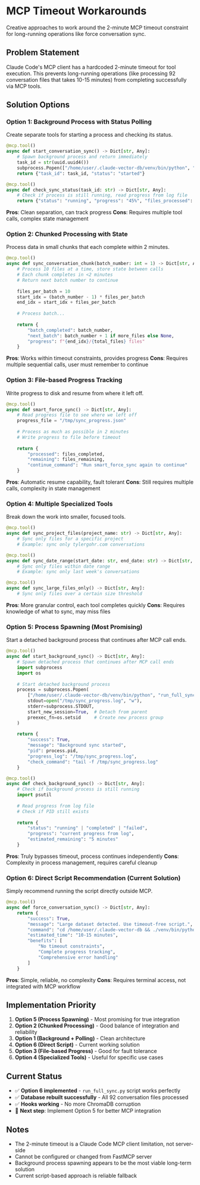 # MCP Timeout Workarounds

Creative approaches to work around the 2-minute MCP timeout constraint for long-running operations like force conversation sync.

## Problem Statement

Claude Code's MCP client has a hardcoded 2-minute timeout for tool execution. This prevents long-running operations (like processing 92 conversation files that takes 10-15 minutes) from completing successfully via MCP tools.

## Solution Options

### Option 1: Background Process with Status Polling

Create separate tools for starting a process and checking its status.

```python
@mcp.tool()
async def start_conversation_sync() -> Dict[str, Any]:
    # Spawn background process and return immediately
    task_id = str(uuid.uuid4())
    subprocess.Popen(["/home/user/.claude-vector-db/venv/bin/python", "run_full_sync.py"])
    return {"task_id": task_id, "status": "started"}

@mcp.tool() 
async def check_sync_status(task_id: str) -> Dict[str, Any]:
    # Check if process is still running, read progress from log file
    return {"status": "running", "progress": "45%", "files_processed": 42}
```

**Pros**: Clean separation, can track progress
**Cons**: Requires multiple tool calls, complex state management

### Option 2: Chunked Processing with State

Process data in small chunks that each complete within 2 minutes.

```python
@mcp.tool()
async def sync_conversation_chunk(batch_number: int = 1) -> Dict[str, Any]:
    # Process 10 files at a time, store state between calls
    # Each chunk completes in <2 minutes
    # Return next batch number to continue
    
    files_per_batch = 10
    start_idx = (batch_number - 1) * files_per_batch
    end_idx = start_idx + files_per_batch
    
    # Process batch...
    
    return {
        "batch_completed": batch_number,
        "next_batch": batch_number + 1 if more_files else None,
        "progress": f"{end_idx}/{total_files} files"
    }
```

**Pros**: Works within timeout constraints, provides progress
**Cons**: Requires multiple sequential calls, user must remember to continue

### Option 3: File-based Progress Tracking

Write progress to disk and resume from where it left off.

```python
@mcp.tool()
async def smart_force_sync() -> Dict[str, Any]:
    # Read progress file to see where we left off
    progress_file = "/tmp/sync_progress.json"
    
    # Process as much as possible in 2 minutes
    # Write progress to file before timeout
    
    return {
        "processed": files_completed,
        "remaining": files_remaining,
        "continue_command": "Run smart_force_sync again to continue"
    }
```

**Pros**: Automatic resume capability, fault tolerant
**Cons**: Still requires multiple calls, complexity in state management

### Option 4: Multiple Specialized Tools

Break down the work into smaller, focused tools.

```python
@mcp.tool()
async def sync_project_files(project_name: str) -> Dict[str, Any]:
    # Sync only files for a specific project
    # Example: sync only tylergohr.com conversations

@mcp.tool()
async def sync_date_range(start_date: str, end_date: str) -> Dict[str, Any]:
    # Sync only files within date range
    # Example: sync only last week's conversations

@mcp.tool()
async def sync_large_files_only() -> Dict[str, Any]:
    # Sync only files over a certain size threshold
```

**Pros**: More granular control, each tool completes quickly
**Cons**: Requires knowledge of what to sync, may miss files

### Option 5: Process Spawning (Most Promising)

Start a detached background process that continues after MCP call ends.

```python
@mcp.tool()
async def start_background_sync() -> Dict[str, Any]:
    # Spawn detached process that continues after MCP call ends
    import subprocess
    import os
    
    # Start detached background process
    process = subprocess.Popen(
        ["/home/user/.claude-vector-db/venv/bin/python", "run_full_sync.py"],
        stdout=open("/tmp/sync_progress.log", "w"),
        stderr=subprocess.STDOUT,
        start_new_session=True,  # Detach from parent
        preexec_fn=os.setsid     # Create new process group
    )
    
    return {
        "success": True,
        "message": "Background sync started",
        "pid": process.pid,
        "progress_log": "/tmp/sync_progress.log",
        "check_command": "tail -f /tmp/sync_progress.log"
    }

@mcp.tool()
async def check_background_sync() -> Dict[str, Any]:
    # Check if background process is still running
    import psutil
    
    # Read progress from log file
    # Check if PID still exists
    
    return {
        "status": "running" | "completed" | "failed",
        "progress": "current progress from log",
        "estimated_remaining": "5 minutes"
    }
```

**Pros**: Truly bypasses timeout, process continues independently
**Cons**: Complexity in process management, requires careful cleanup

### Option 6: Direct Script Recommendation (Current Solution)

Simply recommend running the script directly outside MCP.

```python
@mcp.tool()
async def force_conversation_sync() -> Dict[str, Any]:
    return {
        "success": True,
        "message": "Large dataset detected. Use timeout-free script.",
        "command": "cd /home/user/.claude-vector-db && ./venv/bin/python run_full_sync.py",
        "estimated_time": "10-15 minutes",
        "benefits": [
            "No timeout constraints",
            "Complete progress tracking",
            "Comprehensive error handling"
        ]
    }
```

**Pros**: Simple, reliable, no complexity
**Cons**: Requires terminal access, not integrated with MCP workflow

## Implementation Priority

1. **Option 5 (Process Spawning)** - Most promising for true integration
2. **Option 2 (Chunked Processing)** - Good balance of integration and reliability  
3. **Option 1 (Background + Polling)** - Clean architecture
4. **Option 6 (Direct Script)** - Current working solution
5. **Option 3 (File-based Progress)** - Good for fault tolerance
6. **Option 4 (Specialized Tools)** - Useful for specific use cases

## Current Status

- ✅ **Option 6 implemented** - `run_full_sync.py` script works perfectly
- ✅ **Database rebuilt successfully** - All 92 conversation files processed
- ✅ **Hooks working** - No more ChromaDB corruption
- 🔄 **Next step**: Implement Option 5 for better MCP integration

## Notes

- The 2-minute timeout is a Claude Code MCP client limitation, not server-side
- Cannot be configured or changed from FastMCP server
- Background process spawning appears to be the most viable long-term solution
- Current script-based approach is reliable fallback